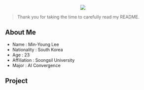 <p align='center'>
<img src="https://capsule-render.vercel.app/api?type=waving&color=auto&height=300&section=header&text=welcome&fontSize=90&animation=fadeIn&fontAlignY=38&desc=MinYoung%20Profile&descAlignY=51&descAlign=62"/>

</p>

> Thank you for taking the time to carefully read my README.

## About Me

- Name : Min-Young Lee
- Nationality : South Korea
- Age : 23
- Affiliation : Soongsil University
- Major : AI Convergence

## Project
